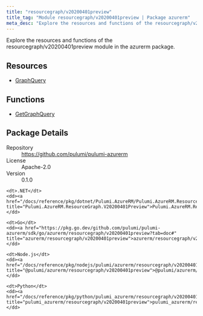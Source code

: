 ```yaml
---
title: "resourcegraph/v20200401preview"
title_tag: "Module resourcegraph/v20200401preview | Package azurerm"
meta_desc: "Explore the resources and functions of the resourcegraph/v20200401preview module in the azurerm package."
---
```


<!-- WARNING: this file was generated by Pulumi Docs Generator. -->
<!-- Do not edit by hand unless you're certain you know what you are doing! -->

Explore the resources and functions of the resourcegraph/v20200401preview module in the azurerm package.

<h2 id="resources">Resources</h2>
<ul class="api">
    <li><a href="graphquery" title="GraphQuery"><span class="symbol resource"></span>GraphQuery</a></li>
</ul>

<h2 id="functions">Functions</h2>
<ul class="api">
    <li><a href="getgraphquery" title="GetGraphQuery"><span class="symbol function"></span>GetGraphQuery</a></li>
</ul>

<h2 id="package-details">Package Details</h2>
<dl class="package-details">
	<dt>Repository</dt>
	<dd><a href="https://github.com/pulumi/pulumi-azurerm">https://github.com/pulumi/pulumi-azurerm</a></dd>
	<dt>License</dt>
	<dd>Apache-2.0</dd>
	<dt>Version</dt>
	<dd>0.1.0</dd>
</dl>



<dl class="tabular">

    <dt>.NET</dt>
    <dd><a href="/docs/reference/pkg/dotnet/Pulumi.AzureRM/Pulumi.AzureRM.ResourceGraph.V20200401Preview.html" title="Pulumi.AzureRM.ResourceGraph.V20200401Preview">Pulumi.AzureRM.ResourceGraph.V20200401Preview</a></dd>

    <dt>Go</dt>
    <dd><a href="https://pkg.go.dev/github.com/pulumi/pulumi-azurerm/sdk/go/azurerm/resourcegraph/v20200401preview?tab=doc#" title="azurerm/resourcegraph/v20200401preview">azurerm/resourcegraph/v20200401preview</a></dd>

    <dt>Node.js</dt>
    <dd><a href="/docs/reference/pkg/nodejs/pulumi/azurerm/resourcegraph/v20200401preview/#" title="@pulumi/azurerm/resourcegraph/v20200401preview">@pulumi/azurerm/resourcegraph/v20200401preview</a></dd>

    <dt>Python</dt>
    <dd><a href="/docs/reference/pkg/python/pulumi_azurerm/resourcegraph/v20200401preview" title="pulumi_azurerm/resourcegraph/v20200401preview">pulumi_azurerm/resourcegraph/v20200401preview</a></dd>

</dl>

